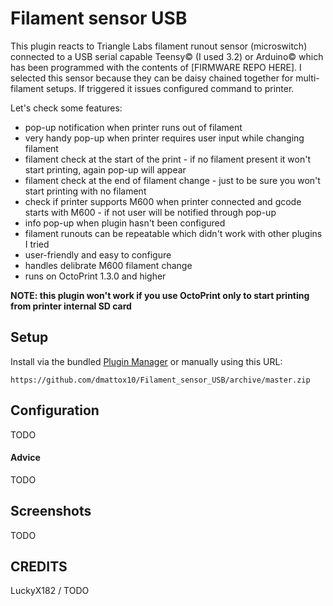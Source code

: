 # Filament sensor USB

This plugin reacts to Triangle Labs filament runout sensor (microswitch) connected to a USB serial capable Teensy© (I used 3.2) or Arduino© which has been programmed with the contents of [FIRMWARE REPO HERE].
I selected this sensor because they can be daisy chained together for multi-filament setups.
If triggered it issues configured command to printer.

Let's check some features:
* pop-up notification when printer runs out of filament
* very handy pop-up when printer requires user input while changing filament
* filament check at the start of the print - if no filament present it won't start printing, again pop-up will appear
* filament check at the end of filament change - just to be sure you won't start printing with no filament
* check if printer supports M600 when printer connected and gcode starts with M600 - if not user will be notified through pop-up
* info pop-up when plugin hasn't been configured
* filament runouts can be repeatable which didn't work with other plugins I tried
* user-friendly and easy to configure
* handles delibrate M600 filament change
* runs on OctoPrint 1.3.0 and higher

**NOTE: this plugin won't work if you use OctoPrint only to start printing from printer internal SD card**

## Setup

Install via the bundled [Plugin Manager](https://docs.octoprint.org/en/master/bundledplugins/pluginmanager.html)
or manually using this URL:

    https://github.com/dmattox10/Filament_sensor_USB/archive/master.zip

## Configuration

TODO

#### Advice

TODO

## Screenshots

TODO

## CREDITS

LuckyX182 / TODO
